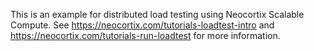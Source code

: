 This is an example for distributed load testing using Neocortix Scalable Compute.
See https://neocortix.com/tutorials-loadtest-intro and https://neocortix.com/tutorials-run-loadtest for more information.
